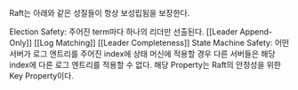 Raft는 아래와 같은 성질들이 항상 보성립됨을 보장한다.

Election Safety: 주어진 term마다 하나의 리더만 선출된다.
[[Leader Append-Only]]
[[Log Matching]]
[[Leader Completeness]]
State Machine Safety: 어떤 서버가 로그 엔트리를 주어진 index에 상태 머신에 적용할 경우 다른 서버들은 해당 index에 다른 로그 엔트리를 적용할 수 없다. 해당 Property는 Raft의 안정성을 위한 Key Property이다.